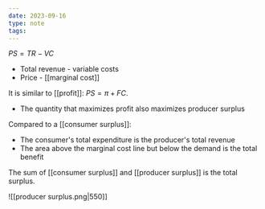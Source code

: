 ```yaml
---
date: 2023-09-16
type: note
tags: 
---
```


$PS = TR - VC$
- Total revenue - variable costs
- Price - [[marginal cost]]

It is similar to [[profit]]: $PS = \pi + FC$.
- The quantity that maximizes profit also maximizes producer surplus

Compared to a [[consumer surplus]]:
- The consumer's total expenditure is the producer's total revenue
- The area above the marginal cost line but below the demand is the total benefit

The sum of [[consumer surplus]] and [[producer surplus]] is the total surplus.

![[producer surplus.png|550]]